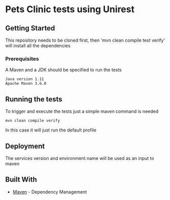 # Pets Clinic tests using Unirest

## Getting Started

This repository needs to be cloned first, then 'mvn clean compile test verify' will install all the dependencies

### Prerequisites

A Maven and a JDK should be specified to run the tests

```
Java version 1.11
Apache Maven 3.6.0 
```

## Running the tests

To trigger and execute the tests just a simple maven command is needed

```
mvn clean compile verify
```

In this case it will just run the default profile


## Deployment

The services version and environment name will be used as an input to maven

## Built With

* [Maven](https://maven.apache.org/) - Dependency Management
